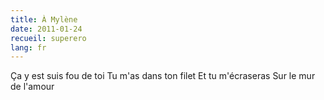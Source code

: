 ```yaml
---
title: À Mylène
date: 2011-01-24
recueil: superero
lang: fr
---
```


Ça y est suis fou de toi
Tu m'as dans ton filet
Et tu m'écraseras
Sur le mur de l'amour
